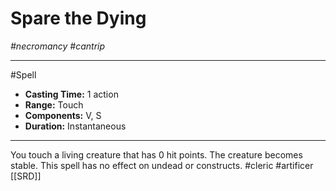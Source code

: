 # Spare the Dying
*#necromancy #cantrip*
___ 
#Spell
- **Casting Time:** 1 action
- **Range:** Touch
- **Components:** V, S
- **Duration:** Instantaneous
---
You touch a living creature that has 0 hit points. The creature becomes stable. This spell has no effect on undead or constructs.
#cleric
#artificer
[[SRD]]